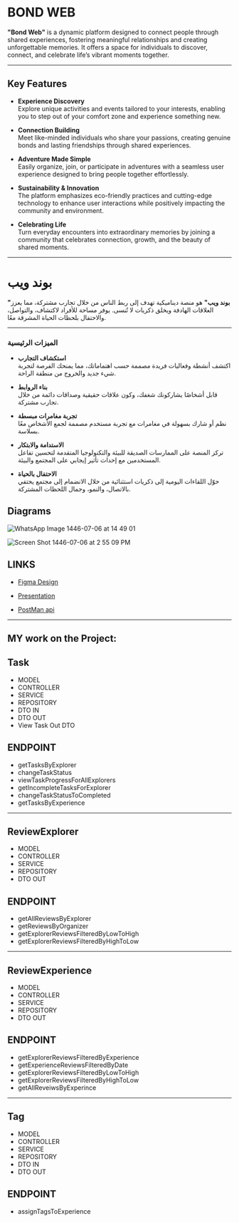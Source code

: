 # **BOND WEB**  

**"Bond Web"** is a dynamic platform designed to connect people through shared experiences, fostering meaningful relationships and creating unforgettable memories. It offers a space for individuals to discover, connect, and celebrate life’s vibrant moments together.  

---

## **Key Features**  

- **Experience Discovery**  
  Explore unique activities and events tailored to your interests, enabling you to step out of your comfort zone and experience something new.  

- **Connection Building**  
  Meet like-minded individuals who share your passions, creating genuine bonds and lasting friendships through shared experiences.  

- **Adventure Made Simple**  
  Easily organize, join, or participate in adventures with a seamless user experience designed to bring people together effortlessly.  

- **Sustainability & Innovation**  
  The platform emphasizes eco-friendly practices and cutting-edge technology to enhance user interactions while positively impacting the community and environment.  

- **Celebrating Life**  
  Turn everyday encounters into extraordinary memories by joining a community that celebrates connection, growth, and the beauty of shared moments.  

---


# **بوند ويب**  

**"بوند ويب"** هو منصة ديناميكية تهدف إلى ربط الناس من خلال تجارب مشتركة، مما يعزز العلاقات الهادفة ويخلق ذكريات لا تُنسى. يوفر مساحة للأفراد لاكتشاف، والتواصل، والاحتفال بلحظات الحياة المشرقة معًا.  

---

### **الميزات الرئيسية**  

- **استكشاف التجارب**  
  اكتشف أنشطة وفعاليات فريدة مصممة حسب اهتماماتك، مما يمنحك الفرصة لتجربة شيء جديد والخروج من منطقة الراحة.  

- **بناء الروابط**  
  قابل أشخاصًا يشاركونك شغفك، وكون علاقات حقيقية وصداقات دائمة من خلال تجارب مشتركة.  

- **تجربة مغامرات مبسطة**  
  نظم أو شارك بسهولة في مغامرات مع تجربة مستخدم مصممة لجمع الأشخاص معًا بسلاسة.  

- **الاستدامة والابتكار**  
  تركز المنصة على الممارسات الصديقة للبيئة والتكنولوجيا المتقدمة لتحسين تفاعل المستخدمين مع إحداث تأثير إيجابي على المجتمع والبيئة.  

- **الاحتفال بالحياة**  
  حوّل اللقاءات اليومية إلى ذكريات استثنائية من خلال الانضمام إلى مجتمع يحتفي بالاتصال، والنمو، وجمال اللحظات المشتركة.  

Diagrams
----
![WhatsApp Image 1446-07-06 at 14 49 01](https://github.com/user-attachments/assets/d8814261-8a64-479e-bd6d-1b0245ecaeb7)

![Screen Shot 1446-07-06 at 2 55 09 PM](https://github.com/user-attachments/assets/1d18b0db-0139-4389-8f04-c9e3522fb7e7)

LINKS
----

- [Figma Design](https://www.figma.com/proto/huBCpG2PP2vTlZ0B1Nx4K6/final-project?page-id=0%3A1&node-id=9-5&p=f&viewport=-8861%2C-145%2C0.31&t=QaGAmGcOXirEydb9-1&scaling=scale-down&content-scaling=fixed)
  
- [Presentation](https://www.canva.com/design/DAGbZ16ueGM/L4r5wTp_LxOYT0tzzbD_-w/view?utm_content=DAGbZ16ueGM&utm_campaign=designshare&utm_medium=link2&utm_source=uniquelinks&utlId=h1a7b27e9b9)
  
- [PostMan api]()
----
MY work on the Project:
---

Task
-----------
- MODEL
- CONTROLLER
- SERVICE
- REPOSITORY
- DTO IN
- DTO OUT
- View Task Out DTO
## ENDPOINT
- getTasksByExplorer
- changeTaskStatus
- viewTaskProgressForAllExplorers 
- getIncompleteTasksForExplorer
- changeTaskStatusToCompleted 
- getTasksByExperience 
-----------
ReviewExplorer
-----------
- MODEL
- CONTROLLER
- SERVICE
- REPOSITORY
- DTO OUT
## ENDPOINT
- getAllReviewsByExplorer
- getReviewsByOrganizer
- getExplorerReviewsFilteredByLowToHigh
- getExplorerReviewsFilteredByHighToLow
-----------
ReviewExperience
-----------
- MODEL
- CONTROLLER
- SERVICE
- REPOSITORY
- DTO OUT
## ENDPOINT
- getExplorerReviewsFilteredByExperience
- getExperienceReviewsFilteredByDate
- getExplorerReviewsFilteredByLowToHigh
- getExplorerReviewsFilteredByHighToLow
- getAllReveiwsByExperince
-----------
Tag
-----------
- MODEL
- CONTROLLER
- SERVICE
- REPOSITORY
- DTO IN
- DTO OUT
## ENDPOINT
-  assignTagsToExperience
